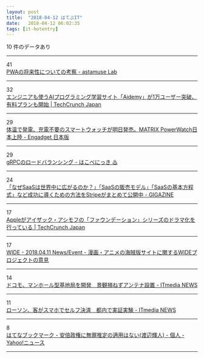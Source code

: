 ```yaml
---
layout: post
title:  "2018-04-12 はてぶIT"
date:   2018-04-12 06:02:35
tags: [it-hotentry]
---
```

10 件のデータあり

<hr><div class="row">
<div class="col-1"><span class="badge badge-pill badge-success h2">41</span></div>
<div class="col-11"><a href='http://lab.astamuse.co.jp/entry/2018/04/11/114500' target='_blank'>PWAの将来性についての考察 - astamuse Lab</a></div>
</div>
<hr>
<div class="row">
<div class="col-1"><span class="badge badge-pill badge-success h2">32</span></div>
<div class="col-11"><a href='http://jp.techcrunch.com/2018/04/11/aidemy/' target='_blank'>エンジニアも使うAIプログラミング学習サイト「Aidemy」が1万ユーザー突破、有料プランも開始 | TechCrunch Japan</a></div>
</div>
<hr>
<div class="row">
<div class="col-1"><span class="badge badge-pill badge-success h2">29</span></div>
<div class="col-11"><a href='https://japanese.engadget.com/2018/04/11/matrix-powerwatch/' target='_blank'>体温で発電、充電不要のスマートウォッチが明日発売。MATRIX PowerWatch日本上陸 - Engadget 日本版</a></div>
</div>
<hr>
<div class="row">
<div class="col-1"><span class="badge badge-pill badge-success h2">29</span></div>
<div class="col-11"><a href='https://hakobe932.hatenablog.com/entry/2018/04/11/123000' target='_blank'>gRPCのロードバランシング - はこべにっき ♨</a></div>
</div>
<hr>
<div class="row">
<div class="col-1"><span class="badge badge-pill badge-success h2">24</span></div>
<div class="col-11"><a href='https://gigazine.net/news/20180411-stripe-saas-formula/' target='_blank'>「なぜSaaSは世界中に広がるのか？」「SaaSの販売モデル」「SaaSの基本方程式」など成功に導くための方法をStripeがまとめて公開中 - GIGAZINE</a></div>
</div>
<hr>
<div class="row">
<div class="col-1"><span class="badge badge-pill badge-success h2">17</span></div>
<div class="col-11"><a href='https://jp.techcrunch.com/2018/04/11/2018-04-10-apple-foundation-series/' target='_blank'>Appleがアイザック・アシモフの「ファウンデーション」シリーズのドラマ化を行っている | TechCrunch Japan</a></div>
</div>
<hr>
<div class="row">
<div class="col-1"><span class="badge badge-pill badge-success h2">17</span></div>
<div class="col-11"><a href='http://www.wide.ad.jp/News/2018/20180411.html' target='_blank'>WIDE - 2018.04.11 News/Event - 漫画・アニメの海賊版サイトに関するWIDEプロジェクトの意見</a></div>
</div>
<hr>
<div class="row">
<div class="col-1"><span class="badge badge-pill badge-success h2">14</span></div>
<div class="col-11"><a href='http://www.itmedia.co.jp/news/articles/1804/11/news118.html' target='_blank'>ドコモ、マンホール型基地局を開発　景観損ねずアンテナ設置 - ITmedia NEWS</a></div>
</div>
<hr>
<div class="row">
<div class="col-1"><span class="badge badge-pill badge-success h2">11</span></div>
<div class="col-11"><a href='http://www.itmedia.co.jp/news/articles/1804/11/news115.html' target='_blank'>ローソン、客がスマホでセルフ決済　都内で実証実験 - ITmedia NEWS</a></div>
</div>
<hr>
<div class="row">
<div class="col-1"><span class="badge badge-pill badge-success h2">8</span></div>
<div class="col-11"><a href='http://b.hatena.ne.jp/entry/s/news.yahoo.co.jp/byline/watanabeteruhito/20180411-00083847/' target='_blank'>はてなブックマーク - 安倍政権に無罪推定の適用はない(渡辺輝人) - 個人 - Yahoo!ニュース</a></div>
</div>
<hr>
